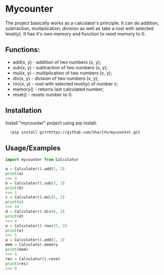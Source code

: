 
# Mycounter

The project basically works as a calculator's principle. It can do addition, subtraction, multiplication, division as well as take a root with selected level(y). It has it's own memory and function to reset memory to 0.



## Functions:
- add(x, y) - addition of two numbers (x, y);
- sub(x, y) - subtraction of two numbers (x, y);
- mul(x, y) - multiplication of two numbers (x, y);
- div(x, y) - division of two numbers (x, y);
- roo(x, y) - root with selected level(y) of number x;
- memory() - returns last calculated number;
- reset() - resets number to 0.


## Installation

Install "mycounter" project using pip install:

```bash
  !pip install git+https://github.com/ShariYo/mycounter.git
```
    
## Usage/Examples

```python
import mycounter from Calculator

a = Calculator().add(2, 2)
print(a)
>>> 4
b = Calculator().sub(3, 2)
print(b)
>>> 1
c = Calculator().mul(5, 2)
print(c)
>>> 10
d = Calculator().div(8, 2)
print(d)
>>> 4
e = Calculator().roo(25, 2)
print(e)
>>> 5
a = Calculator().add(2, 2)
mem = Calculator.memory
print(mem)
>>> 4
res = Calculator().reset
print(res)
>>> 0
```

